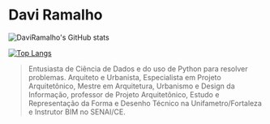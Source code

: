 # Davi Ramalho

![DaviRamalho's GitHub stats](https://github-readme-stats.vercel.app/api?username=daviramalho&show_icons=true&theme=merko)

[![Top Langs](https://github-readme-stats.vercel.app/api/top-langs/?username=daviramalho&show_icons=true&theme=merko)](https://github.com/daviramalho/github-readme-stats)

> Entusiasta de Ciência de Dados e do uso de Python para resolver problemas. Arquiteto e Urbanista, Especialista em Projeto Arquitetônico, Mestre em Arquitetura, Urbanismo e Design da Informação, professor de Projeto Arquitetônico, Estudo e Representação da Forma e Desenho Técnico na Unifametro/Fortaleza e Instrutor BIM no SENAI/CE.
